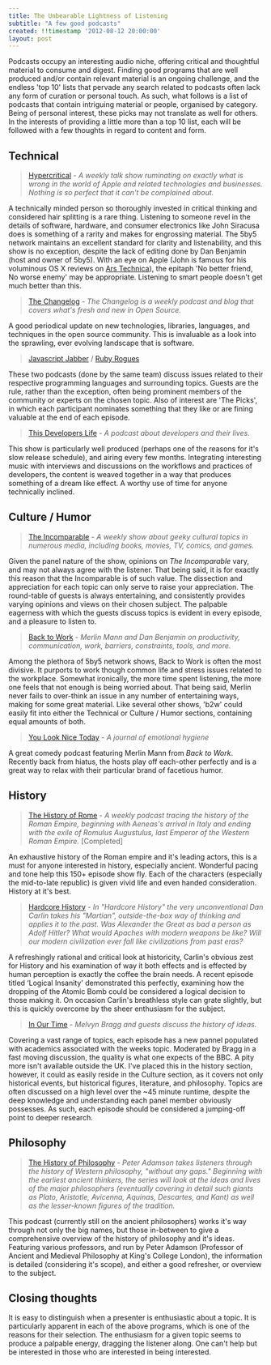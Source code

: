 ```yaml
---
title: The Unbearable Lightness of Listening
subtitle: "A few good podcasts"
created: !!timestamp '2012-08-12 20:00:00'
layout: post
---
```


Podcasts occupy an interesting audio niche, offering critical and thoughtful material to consume and digest. Finding good programs that are well produced and/or contain relevant material is an ongoing challenge, and the endless 'top 10' lists that pervade any search related to podcasts often lack any form of curation or personal touch. As such, what follows is a list of podcasts that contain intriguing material or people, organised by category. Being of personal interest, these picks may not translate as well for others. In the interests of providing a little more than a top 10 list, each will be followed with a few thoughts in regard to content and form.

## Technical

> [Hypercritical](http://5by5.tv/hypercritical/) - <em class="quote">A weekly talk show ruminating on exactly what is wrong in the world of Apple and related technologies and businesses. Nothing is so perfect that it can't be complained about.</em>

A technically minded person so thoroughly invested in critical thinking and considered hair splitting is a rare thing. Listening to someone revel in the details of software, hardware, and consumer electronics like John Siracusa does is something of a rarity and makes for engrossing material. The 5by5 network maintains an excellent standard for clarity and listenability, and this show is no exception, despite the lack of editing done by Dan Benjamin (host and owner of 5by5). With an eye on Apple (John is famous for his voluminous OS X reviews on [Ars Technica](arstechnica.com)), the epitaph 'No better friend, No worse enemy' may be appropriate. Listening to smart people doesn't get much better than this.

> [The Changelog](http://thechangelog.com/) - <em class="quote">The Changelog is a weekly podcast and blog that covers what's fresh and new in Open Source.</em>

A good periodical update on new technologies, libraries, languages, and techniques in the open source community. This is invaluable as a look into the sprawling, ever evolving landscape that is software.

> [Javascript Jabber](http://javascriptjabber.com/) / [Ruby Rogues](http://rubyrogues.com/)

These two podcasts (done by the same team) discuss issues related to their respective programming languages and surrounding topics. Guests are the rule, rather than the exception, often being prominent members of the community or experts on the chosen topic. Also of interest are 'The Picks', in which each participant nominates something that they like or are fining valuable at the end of each episode.

> [This Developers Life](http://thisdeveloperslife.com/) - <em class="quote">A podcast about developers and their lives.</em>

This show is particularly well produced (perhaps one of the reasons for it's slow release schedule), and airing every few months. Integrating interesting music with interviews and discussions on the workflows and practices of developers, the content is weaved together in a way that produces something of a dream like effect. A worthy use of time for anyone technically inclined.


## Culture / Humor

> [The Incomparable](http://5by5.tv/incomparable) - <em class="quote">A weekly show about geeky cultural topics in numerous media, including books, movies, TV, comics, and games.</em>

Given the panel nature of the show, opinions on <em>The Incomparable</em> vary, and may not always agree with the listener. That being said, it is for exactly this reason that the Incomparable is of such value. The dissection and appreciation for each topic can only serve to raise your appreciation. The round-table of guests is always entertaining, and consistently provides varying  opinions and views on their chosen subject. The palpable eagerness with which the guests discuss topics is evident in every episode, and a pleasure to listen to.

> [Back to Work](http://5by5.tv/b2w/) - <em class="quote">Merlin Mann and Dan Benjamin on productivity, communication, work, barriers, constraints, tools, and more.</em>

Among the plethora of 5by5 network shows, Back to Work is often the most divisive. It purports to work though common life and stress issues related to the workplace. Somewhat ironically, the more time spent listening, the more one feels that not enough is being worried about. That being said, Merlin never fails to over-think an issue in any number of entertaining ways, making for some great material. Like several other shows, 'b2w' could easily fit into either the Technical or Culture / Humor sections, containing equal amounts of both.

> [You Look Nice Today](http://youlooknicetoday.com/) - <em>A journal of emotional hygiene </em>

A great comedy podcast featuring Merlin Mann from <em>Back to Work</em>. Recently back from hiatus, the hosts play off each-other perfectly and is a great way to relax with their particular brand of facetious humor.


## History

> [The History of Rome](http://thehistoryofrome.typepad.com/) - <em>A weekly podcast tracing the history of the Roman Empire, beginning with Aeneas's arrival in Italy and ending with the exile of Romulus Augustulus, last Emperor of the Western Roman Empire.</em> [Completed]

An exhaustive history of the Roman empire and it's leading actors, this is a must for anyone interested in history, especially ancient. Wonderful pacing and tone help this 150+ episode show fly. Each of the characters (especially the mid-to-late republic) is given vivid life and even handed consideration. History at it's best.

> [Hardcore History](http://www.dancarlin.com/disp.php/hh) - <em>In "Hardcore History" the very unconventional Dan Carlin takes his "Martian", outside-the-box way of thinking and applies it to the past. Was Alexander the Great as bad a person as Adolf Hitler? What would Apaches with modern weapons be like? Will our modern civilization ever fall like civilizations from past eras?</em>

A refreshingly rational and critical look at historicity, Carlin's obvious zest for History and his
examination of way it both effects and is effected by human perception is exactly the coffee the
brain needs. A recent episode titled ‘Logical Insanity' demonstrated this perfectly, examining how
the dropping of the Atomic Bomb could be considered a logical decision to those making it. On
occasion Carlin's breathless style can grate slightly, but this is quickly overcome by the sheer
enthusiasm for the subject.

> [In Our Time](http://www.bbc.co.uk/programmes/b006qykl) - <em>Melvyn Bragg and guests discuss the history of ideas.</em>

Covering a vast range of topics, each episode has a new pannel populated with academics associated with the weeks topic. Moderated by Bragg in a fast moving discussion, the quality is what one expects of the BBC. A pity more isn't available outside the UK. I've placed this in the history section, however, it could as easily reside in the Culture section, as it covers not only historical events, but historical figures, literature, and philosophy. Topics are often discussed on a high level over the ~45 minute runtime, despite the deep knowledge and understanding each panel member obviously possesses. As such, each episode should be considered a jumping-off point to deeper research.

## Philosophy

> [The History of Philosophy](http://www.historyofphilosophy.net/) - <em>Peter Adamson takes listeners through the history of Western philosophy, "without any gaps." Beginning with the earliest ancient thinkers, the series will look at the ideas and lives of the major philosophers (eventually covering in detail such giants as Plato, Aristotle, Avicenna, Aquinas, Descartes, and Kant) as well as the lesser-known figures of the tradition.</em>

This podcast (currently still on the ancient philosophers) works it's way through not only the big names, but those in-between to give a comprehensive overview of the history of philosophy and it's ideas. Featuring various professors, and run by Peter Adamson (Professor of Ancient and Medieval Philosophy at King's College London), the information is detailed (considering it's scope), and either a good refresher, or overview to the subject.

## Closing thoughts

It is easy to distinguish when a presenter is enthusiastic about a topic. It is particularly apparent in each of the above programs, which is one of the reasons for their selection. The enthusiasm for a given topic seems to produce a palpable energy, dragging the listener along. One can't help but be interested in those who are interested in being interested.
